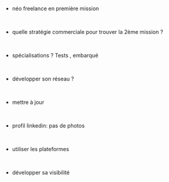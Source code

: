 # 

-   néo freelance en première mission

&nbsp;

-   quelle stratégie commerciale pour trouver la 2ème mission ?

&nbsp;

-   spécialisations ? Tests , embarqué

&nbsp;

-   développer son réseau ?

&nbsp;

-   mettre à jour

&nbsp;

-   profil linkedin: pas de photos

&nbsp;

-   utiliser les plateformes

&nbsp;

-   développer sa visibilité